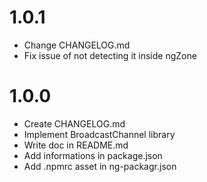 # 1.0.1

* Change CHANGELOG.md
* Fix issue of not detecting it inside ngZone

# 1.0.0

* Create CHANGELOG.md
* Implement BroadcastChannel library
* Write doc in README.md
* Add informations in package.json
* Add .npmrc asset in ng-packagr.json
